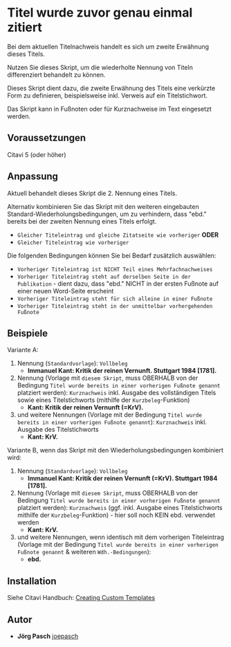 # Titel wurde zuvor genau einmal zitiert

Bei dem aktuellen Titelnachweis handelt es sich um zweite Erwähnung dieses Titels.

Nutzen Sie dieses Skript, um die wiederholte Nennung von Titeln differenziert behandelt zu können.

Dieses Skript dient dazu,  die zweite Erwähnung des Titels eine verkürzte Form zu definieren, beispielsweise inkl. Verweis auf ein Titelstichwort. 

Das Skript kann in Fußnoten oder für Kurznachweise im Text eingesetzt werden.

## Voraussetzungen
Citavi 5 (oder höher)

## Anpassung

Aktuell behandelt dieses Skript die 2. Nennung eines Titels. 

Alternativ kombinieren Sie das Skript mit den weiteren eingebauten Standard-Wiederholungsbedingungen, um zu verhindern, dass "ebd." bereits bei der zweiten Nennung eines Titels erfolgt.
- `Gleicher Titeleintrag und gleiche Zitatseite wie vorheriger` **ODER**
- `Gleicher Titeleintrag wie vorheriger` 

Die folgenden Bedingungen können Sie bei Bedarf zusätzlich auswählen:
- `Vorheriger Titeleintrag ist NICHT Teil eines Mehrfachnachweises`
- `Vorheriger Titeleintrag steht auf derselben Seite in der Publikation` - dient dazu, dass "ebd." NICHT in der ersten Fußnote auf einer neuen Word-Seite erscheint
- `Vorheriger Titeleintrag steht für sich alleine in einer Fußnote`
- `Vorheriger Titeleintrag steht in der unmittelbar vorhergehenden Fußnote`

## Beispiele

Variante A:
1. Nennung (`Standardvorlage`): `Vollbeleg`
   - **Immanuel Kant: Kritik der reinen Vernunft. Stuttgart 1984 [1781].**
2. Nennung (Vorlage mit `diesem Skript`, muss OBERHALB von der Bedingung `Titel wurde bereits in einer vorherigen Fußnote genannt` platziert werden): `Kurznachweis` inkl. Ausgabe des vollständigen Titels sowie eines Titelstichworts (mithilfe der `Kurzbeleg`-Funktion)
   - **Kant: Kritik der reinen Vernunft (=KrV).**
3. und weitere Nennungen (Vorlage mit der Bedingung `Titel wurde bereits in einer vorherigen Fußnote genannt`): `Kurznachweis` inkl. Ausgabe des Titelstichworts
   - **Kant: KrV.**

Variante B, wenn das Skript mit den Wiederholungsbedingungen kombiniert wird:
1. Nennung (`Standardvorlage`): `Vollbeleg`
   - **Immanuel Kant: Kritik der reinen Vernunft (=KrV). Stuttgart 1984 [1781].**
2. Nennung (Vorlage mit `diesem Skript`, muss OBERHALB von der Bedingung `Titel wurde bereits in einer vorherigen Fußnote genannt` platziert werden): `Kurznachweis` (ggf. inkl. Ausgabe eines Titelstichworts mithilfe der `Kurzbeleg`-Funktion) - hier soll noch KEIN ebd. verwendet werden
   - **Kant: KrV.**
3. und weitere Nennungen, wenn identisch mit dem vorherigen Titeleintrag (Vorlage mit der Bedingung `Titel wurde bereits in einer vorherigen Fußnote genannt` & weiteren `Wdh.-Bedingungen`):
   - **ebd.**

## Installation
Siehe Citavi Handbuch: [Creating Custom Templates](http://www.citavi.com/creating_custom_templates)

## Autor
* **Jörg Pasch** [joepasch](https://github.com/joepasch)
